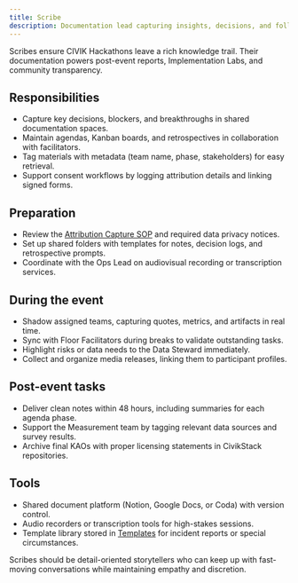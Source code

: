 ```yaml
---
title: Scribe
description: Documentation lead capturing insights, decisions, and follow-up tasks.
---
```


Scribes ensure CIVIK Hackathons leave a rich knowledge trail. Their documentation powers post-event reports, Implementation Labs, and community transparency.

## Responsibilities

- Capture key decisions, blockers, and breakthroughs in shared documentation spaces.
- Maintain agendas, Kanban boards, and retrospectives in collaboration with facilitators.
- Tag materials with metadata (team name, phase, stakeholders) for easy retrieval.
- Support consent workflows by logging attribution details and linking signed forms.

## Preparation

- Review the [Attribution Capture SOP](../consent_attribution/attribution_capture_sop) and required data privacy notices.
- Set up shared folders with templates for notes, decision logs, and retrospective prompts.
- Coordinate with the Ops Lead on audiovisual recording or transcription services.

## During the event

- Shadow assigned teams, capturing quotes, metrics, and artifacts in real time.
- Sync with Floor Facilitators during breaks to validate outstanding tasks.
- Highlight risks or data needs to the Data Steward immediately.
- Collect and organize media releases, linking them to participant profiles.

## Post-event tasks

- Deliver clean notes within 48 hours, including summaries for each agenda phase.
- Support the Measurement team by tagging relevant data sources and survey results.
- Archive final KAOs with proper licensing statements in CivikStack repositories.

## Tools

- Shared document platform (Notion, Google Docs, or Coda) with version control.
- Audio recorders or transcription tools for high-stakes sessions.
- Template library stored in [Templates](../templates/incident_response) for incident reports or special circumstances.

Scribes should be detail-oriented storytellers who can keep up with fast-moving conversations while maintaining empathy and discretion.
